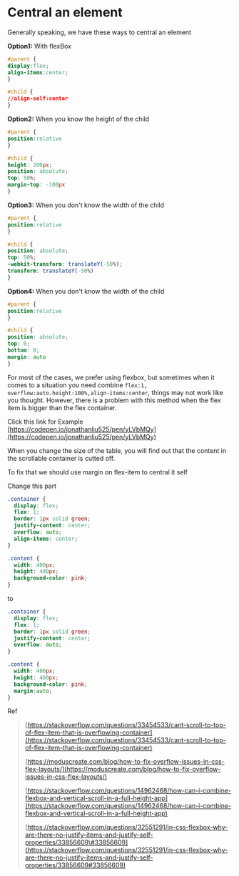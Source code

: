 # Central an element

Generally speaking, we have these ways to central an element

**Option1:** With flexBox

```css
#parent {
display:flex;
align-items:center;
}

#child {
//align-self:center
}
```



**Option2:** When you know the height of the child

```css
#parent {
position:relative
}

#child {
height: 200px;
position: absolute;
top: 50%;
margin-top: -100px
}
```

**Option3:** When you don't know the width of the child

```css
#parent {
position:relative
}

#child {
position: absolute;
top: 50%;
-webkit-transform: translateY(-50%);
transform: translateY(-50%)
}
```

**Option4:** When you don't know the width of the child

```css
#parent {
position:relative
}

#child {
position: absolute;
top: 0;
bottom: 0;
margin: auto
}
```



For most of the cases, we prefer using flexbox, but sometimes when it comes to a situation you need combine `flex:1, overflow:auto.height:100%,align-items:center`,  things may not work like you thought. However, there is a problem with this method when the flex item is bigger than the flex container.

Click this link for Example [https://codepen.io/jonathanliu525/pen/yLVbMQy](https://codepen.io/jonathanliu525/pen/yLVbMQy)

When you change the size of the table, you will find out that the content in the scrollable container is cutted off.



To fix that we should use margin on flex-item to central it self

Change this part 

```css
.container {
  display: flex;
  flex: 1;
  border: 1px solid green;
  justify-content: center;
  overflow: auto;
  align-items: center;
}

.content {
  width: 400px;
  height: 400px;
  background-color: pink;
}
```

to

```css
.container {
  display: flex;
  flex: 1;
  border: 1px solid green;
  justify-content: center;
  overflow: auto;
}

.content {
  width: 400px;
  height: 400px;
  background-color: pink;
  margin:auto;
}
```



Ref

> [https://stackoverflow.com/questions/33454533/cant-scroll-to-top-of-flex-item-that-is-overflowing-container](https://stackoverflow.com/questions/33454533/cant-scroll-to-top-of-flex-item-that-is-overflowing-container)
>
> [https://moduscreate.com/blog/how-to-fix-overflow-issues-in-css-flex-layouts/](https://moduscreate.com/blog/how-to-fix-overflow-issues-in-css-flex-layouts/)
>
> [https://stackoverflow.com/questions/14962468/how-can-i-combine-flexbox-and-vertical-scroll-in-a-full-height-app](https://stackoverflow.com/questions/14962468/how-can-i-combine-flexbox-and-vertical-scroll-in-a-full-height-app)
>
> [https://stackoverflow.com/questions/32551291/in-css-flexbox-why-are-there-no-justify-items-and-justify-self-properties/33856609\#33856609](https://stackoverflow.com/questions/32551291/in-css-flexbox-why-are-there-no-justify-items-and-justify-self-properties/33856609#33856609)

